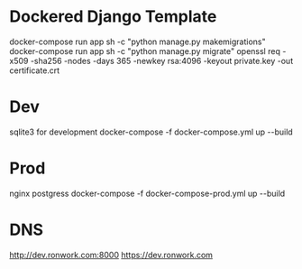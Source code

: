 # Dockered Django Template

docker-compose run app sh -c "python manage.py makemigrations"
docker-compose run app sh -c "python manage.py migrate"
openssl req -x509 -sha256 -nodes -days 365 -newkey rsa:4096 -keyout private.key -out certificate.crt


# Dev
sqlite3 for development
docker-compose -f docker-compose.yml up --build 

# Prod
nginx
postgress
docker-compose -f docker-compose-prod.yml up --build 


# DNS

http://dev.ronwork.com:8000
https://dev.ronwork.com